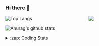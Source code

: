 ### Hi there 👋

<!--
**tao8687/tao8687** is a ✨ _special_ ✨ repository because its `README.md` (this file) appears on your GitHub profile.

Here are some ideas to get you started:

- 🔭 I’m currently working on ...
- 🌱 I’m currently learning ...
- 👯 I’m looking to collaborate on ...
- 🤔 I’m looking for help with ...
- 💬 Ask me about ...
- 📫 How to reach me: ...
- 😄 Pronouns: ...
- ⚡ Fun fact: ...
-->

<img align='right' src="https://media.giphy.com/media/M9gbBd9nbDrOTu1Mqx/giphy.gif" width="240">

  
![Top Langs](https://github-readme-stats.vercel.app/api/top-langs/?username=tao8687&layout=compact&title_color=23238E&text_color=A67D3D)

![Anurag's github stats](https://github-readme-stats.vercel.app/api?username=tao8687&show_icons=true&&text_color=A67D3D&title_color=23238E&show_icons=false&count_private=true&hide=stars)

<details>
  <summary>:zap: Coding Stats</summary>
  <br>
    
<!--START_SECTION:waka-->
![Code Time](http://img.shields.io/badge/Code%20Time-1%2C353%20hrs%2030%20mins-blue)

![Profile Views](http://img.shields.io/badge/Profile%20Views-0-blue)

**🐱 My GitHub Data** 

> 📦 1.5 MB Used in GitHub's Storage 
 > 
> 🏆 199 Contributions in the Year 2023
 > 
> 🚫 Not Opted to Hire
 > 
> 📜 50 Public Repositories 
 > 
> 🔑 22 Private Repositories 
 > 
**I'm an Early 🐤** 

```text
🌞 Morning                1068 commits        █████████████████████░░░░   83.96 % 
🌆 Daytime                84 commits          ██░░░░░░░░░░░░░░░░░░░░░░░   06.60 % 
🌃 Evening                116 commits         ██░░░░░░░░░░░░░░░░░░░░░░░   09.12 % 
🌙 Night                  4 commits           ░░░░░░░░░░░░░░░░░░░░░░░░░   00.31 % 
```
📅 **I'm Most Productive on Wednesday** 

```text
Monday                   183 commits         ████░░░░░░░░░░░░░░░░░░░░░   14.39 % 
Tuesday                  170 commits         ███░░░░░░░░░░░░░░░░░░░░░░   13.36 % 
Wednesday                236 commits         █████░░░░░░░░░░░░░░░░░░░░   18.55 % 
Thursday                 161 commits         ███░░░░░░░░░░░░░░░░░░░░░░   12.66 % 
Friday                   179 commits         ████░░░░░░░░░░░░░░░░░░░░░   14.07 % 
Saturday                 175 commits         ███░░░░░░░░░░░░░░░░░░░░░░   13.76 % 
Sunday                   168 commits         ███░░░░░░░░░░░░░░░░░░░░░░   13.21 % 
```


📊 **This Week I Spent My Time On** 

```text
🕑︎ Time Zone: Asia/Shanghai

💬 Programming Languages: 
Python                   2 hrs 7 mins        ████████████░░░░░░░░░░░░░   48.60 % 
C                        58 mins             ██████░░░░░░░░░░░░░░░░░░░   22.40 % 
Text                     41 mins             ████░░░░░░░░░░░░░░░░░░░░░   15.67 % 
Markdown                 17 mins             ██░░░░░░░░░░░░░░░░░░░░░░░   06.71 % 
Bash                     16 mins             ██░░░░░░░░░░░░░░░░░░░░░░░   06.26 % 

🔥 Editors: 
VS Code                  4 hrs 23 mins       █████████████████████████   100.00 % 

🐱‍💻 Projects: 
ChatGLM2-6B              2 hrs 28 mins       ██████████████░░░░░░░░░░░   56.38 % 
vc0768                   59 mins             ██████░░░░░░░░░░░░░░░░░░░   22.76 % 
ChatGLM-6B               54 mins             █████░░░░░░░░░░░░░░░░░░░░   20.86 % 

💻 Operating System: 
Linux                    4 hrs 23 mins       █████████████████████████   100.00 % 
```

**I Mostly Code in Python** 

```text
Python                   9 repos             ████████░░░░░░░░░░░░░░░░░   31.03 % 
C++                      7 repos             ██████░░░░░░░░░░░░░░░░░░░   24.14 % 
JavaScript               2 repos             ██░░░░░░░░░░░░░░░░░░░░░░░   06.90 % 
Batchfile                1 repo              █░░░░░░░░░░░░░░░░░░░░░░░░   03.45 % 
HTML                     1 repo              █░░░░░░░░░░░░░░░░░░░░░░░░   03.45 % 
```



**Timeline**

![Lines of Code chart](https://raw.githubusercontent.com/tao8687/tao8687/master/assets/bar_graph.png)


 Last Updated on 16/07/2023 02:01:57 UTC
<!--END_SECTION:waka-->
</details>
